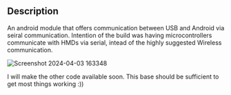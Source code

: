 ## Description 
An android module that offers communication between USB and Android via seiral communication. 
Intention of the build was having microcontrollers communicate with HMDs via serial, intead of the highly suggested Wireless communication. 

![Screenshot 2024-04-03 163348](https://github.com/leonkoech/USB-Serial-Android-ESP32/assets/39020723/bde7cf76-dff5-42ff-97ce-092ad6770d86)


I will make the other code available soon. This base should be sufficient to get most things working :))
